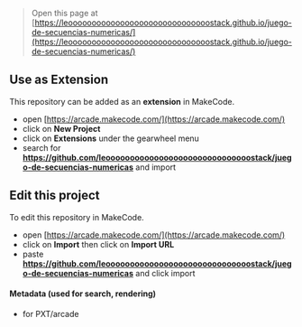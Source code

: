  


> Open this page at [https://leoooooooooooooooooooooooooooooostack.github.io/juego-de-secuencias-numericas/](https://leoooooooooooooooooooooooooooooostack.github.io/juego-de-secuencias-numericas/)

## Use as Extension

This repository can be added as an **extension** in MakeCode.

* open [https://arcade.makecode.com/](https://arcade.makecode.com/)
* click on **New Project**
* click on **Extensions** under the gearwheel menu
* search for **https://github.com/leoooooooooooooooooooooooooooooostack/juego-de-secuencias-numericas** and import

## Edit this project

To edit this repository in MakeCode.

* open [https://arcade.makecode.com/](https://arcade.makecode.com/)
* click on **Import** then click on **Import URL**
* paste **https://github.com/leoooooooooooooooooooooooooooooostack/juego-de-secuencias-numericas** and click import

#### Metadata (used for search, rendering)

* for PXT/arcade
<script src="https://makecode.com/gh-pages-embed.js"></script><script>makeCodeRender("{{ site.makecode.home_url }}", "{{ site.github.owner_name }}/{{ site.github.repository_name }}");</script>
